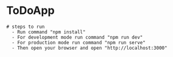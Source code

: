 # ToDoApp
    # steps to run
      - Run command "npm install"
      - For development mode run command "npm run dev"
      - For production mode run command "npm run serve"
      - Then open your browser and open "http://localhost:3000"
